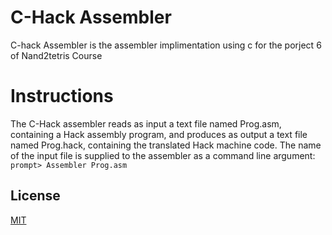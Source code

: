 # C-Hack Assembler

C-hack Assembler is the assembler implimentation using c for the porject 6 of Nand2tetris Course


# Instructions

The C-Hack assembler reads as input a text file named Prog.asm, containing a Hack
assembly program, and produces as output a text file named Prog.hack, containing the translated Hack machine code. The name of the input file is supplied to the
assembler as a command line argument:
```prompt> Assembler Prog.asm```


## License

[MIT](https://choosealicense.com/licenses/mit/)
